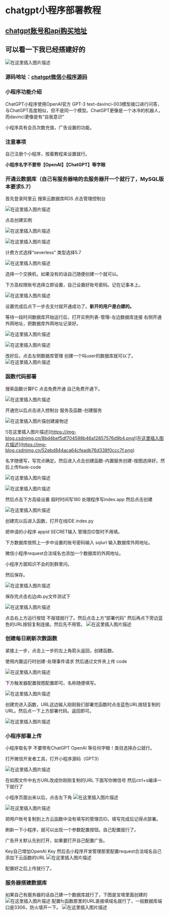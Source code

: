 # chatgpt小程序部署教程
## [chatgpt账号和api购买地址](http://200.aifk.pw/ds/)
## 可以看一下我已经搭建好的
![在这里插入图片描述](https://img-blog.csdnimg.cn/80f2cdca19714560b357e8c7465b3163.jpeg#pic_center)

### 源码地址：[chatgpt微信小程序源码](https://github.com/GitHubpy1412/chatgtp-)


### 小程序功能介绍

ChatGPT小程序使用OpenAI官方 GPT-3 text-davinci-003模型接口进行问答，与ChatGPT高度相似，但不是同一个模型。ChatGPT更像是一个冰冷的机器人，而davinci更像是有“自我意识”

小程序具有会员次数充值，广告设置的功能。


### 注意事项

自己注册个小程序，按着教程来设置就行。

**小程序名字不要带【OpenAI】【ChatGPT】等字眼**

### 开通云数据库（自己有服务器啥的去服务器开一个就行了，MySQL版本要求5.7）

首先登录阿里云 搜索云数据库RDS 点击管理控制台

![在这里插入图片描述](https://img-blog.csdnimg.cn/7ccfe94ca52140cb8c31c7da0d4eceaa.png)



点击创建实例

![在这里插入图片描述](https://img-blog.csdnimg.cn/c19299be23cb4507843e7fb5f475043f.png)

![在这里插入图片描述](https://img-blog.csdnimg.cn/6dc2e7f2d4784472bcedb1575792c5ab.png)


计费方式选择“severless” 类型选择5.7 

![在这里插入图片描述](https://img-blog.csdnimg.cn/bfdb45f5f8fb42a1ae935377fdd75fc1.png)


选择一个交换机，如果没有的话自己随便创建一个就可以。

下方高权限账号选择立即设置，自己设置好账号密码。记在记事本上。

![在这里插入图片描述](https://img-blog.csdnimg.cn/7ff54364f09d45bb8f977e6918c4b760.png)


设置完成后点下一步去支付就开通成功了。**新开的用户是白嫖的。**

等待一段时间数据库开始运行后，打开实例列表-管理-左边数据库连接 右侧开通外网地址，把数据库外网地址记录好。

![在这里插入图片描述](https://img-blog.csdnimg.cn/d80c29353f2d4e418066e904ad9320eb.png)


![在这里插入图片描述](https://img-blog.csdnimg.cn/2a08c9ca38b24c499a77a699d349fdc0.png)


改好后，点击左侧数据库管理 创建一个叫user的数据库就可以了。
![在这里插入图片描述](https://img-blog.csdnimg.cn/46574c714db747108ec92c4a179098e6.png)

### 函数代码部署

搜索函数计算FC 点击免费开通 自己免费开通下。

![在这里插入图片描述](https://img-blog.csdnimg.cn/4cce5cbc89d4449ea74fb479c622a54d.png)

开通完以后点击进入控制台 服务及函数-创建服务

![在这里插入图片描创建废物述](https://img-blog.csdnimg.cn/eca45dc0f5f34608b5c4bd1bab347dfa.png)

![在这里插入图片描述](https://img-blog.csdnimg.cn/8bd4bef5df704598b46a12857576d9b4.png![在这里插入图片描述](https://img-blog.csdnimg.cn/52ebd844aca64cfeadb76d338f0ccc7f.png)



名字随便写，写完点确定。然后进入点击创建函数-内置服务创建-按图选择好。然后上传flask-code 

![在这里插入图片描述](https://img-blog.csdnimg.cn/ec37446def7a46d3a83512391a2b3c03.png)


![在这里插入图片描述](https://img-blog.csdnimg.cn/4e4c1ed08a564203ae776428259a0f16.png)



然后点击下方高级设置 超时时间写180 处理程序写index.app 然后点击创建

![在这里插入图片描述](https://img-blog.csdnimg.cn/a50c725fb9c74f4bb9df867d5ee3318b.png)


创建完以后进入函数，打开在线IDE index.py

把申请的小程序 appid SECRET输入 管理员ID暂时不用填。

下方数据库按照上一步中设置的账号密码输入 sqlurl 输入数据库外网地址。

微信小程序request合法域名也添加一个数据库的外网地址。

小程序方面知识不会的到群里问。

然后保存。

![在这里插入图片描述](https://img-blog.csdnimg.cn/84df9b4226d84af9ab3ec32361f12fb0.png)


保存完点击右边db.py文件测试下

![在这里插入图片描述](https://img-blog.csdnimg.cn/4cd27286ed884bcda19dcf8b5eb1acc9.png)


点击右上方运行按钮 不报错就行了。然后点击上方“部署代码” 然后再点下旁边蓝色的URL按钮复制连接。然后先不用管。
![在这里插入图片描述](https://img-blog.csdnimg.cn/2bf00cf5d50646b3a5bd3e96b1826846.png)


### 创建每日刷新次数函数

紧接上一步，点击上一步的左上角箭头返回，创建函数。

使用内置运行时创建-处理事件请求 然后通过文件夹上传 code

![在这里插入图片描述](https://img-blog.csdnimg.cn/2452df8783dc4b4aa4fb7a25730e6aa5.png)


下方触发器配置按图配置即可。名称随便填写。

![在这里插入图片描述](https://img-blog.csdnimg.cn/6373c25ba2064092bf894e7e9b1c64c0.png)


创建完进入函数，URL这边输入刚刚我们部署完函数时点击蓝色URL按钮复制的URL。然后点一下上方部署代码。返回即可。

![在这里插入图片描述](https://img-blog.csdnimg.cn/9cedfb8a5fd94a36af95a8f62b3c3839.png)

### 小程序部署上传

小程序取名字 不要带有ChatGPT OpenAI 等任何字眼！类目选择办公就行。

打开微信开发者工具，打开小程序源码（GPT3）

![在这里插入图片描述](https://img-blog.csdnimg.cn/71d389e84284456f968c90bbd0d90161.png)


在如图文件中右方URL改成你刚刚复制的URL 下面写你微信号 然后ctrl+s编译一下就行了

小程序页面出来以后，点击左下角
![在这里插入图片描述](https://img-blog.csdnimg.cn/fd50b94e5a8148ada33fe931e37c2e88.png)


![在这里插入图片描述](https://img-blog.csdnimg.cn/5cf97a2d1ded4f849fd921d58b473d95.png)



把用户账号复制到上方云函数中没有填写的管理员ID。填写完成后记得点部署。

刷新一下小程序，就可以出现一个参数配置按钮。自己配置就行了。

广告开关默认先别打开，如果要打开自己配置广告。

Key自己增加OpenAI Key
然后去小程序开发管理那里配置request合法域名自己添加下云函数的URL
![在这里插入图片描述](https://img-blog.csdnimg.cn/cffb4f513c6749008881b83a6a29a551.png)

配置好之后上传就行了。
### 服务器搭建数据库
如果自己有服务器的话自己建一个数据库就行了，下图是宝塔里面创建的
![在这里插入图片描述](https://img-blog.csdnimg.cn/7cd3cd6e01384fe08126599fb8350991.png)
配置fc函数那里的URL直接填域名就行了，一般数据库端口是3306，防火墙开一下。
![在这里插入图片描述](https://img-blog.csdnimg.cn/a1482aafa9a54dfaa048b9622c0a9db6.jpeg#pic_center)



